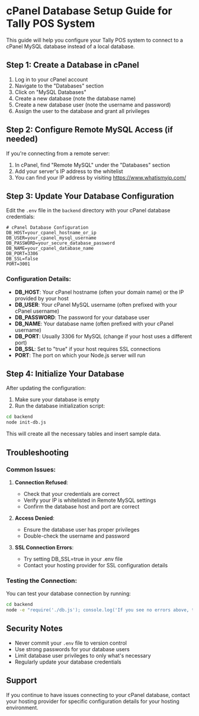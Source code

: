 # cPanel Database Setup Guide for Tally POS System

This guide will help you configure your Tally POS system to connect to a cPanel MySQL database instead of a local database.

## Step 1: Create a Database in cPanel

1. Log in to your cPanel account
2. Navigate to the "Databases" section
3. Click on "MySQL Databases"
4. Create a new database (note the database name)
5. Create a new database user (note the username and password)
6. Assign the user to the database and grant all privileges

## Step 2: Configure Remote MySQL Access (if needed)

If you're connecting from a remote server:

1. In cPanel, find "Remote MySQL" under the "Databases" section
2. Add your server's IP address to the whitelist
3. You can find your IP address by visiting https://www.whatismyip.com/

## Step 3: Update Your Database Configuration

Edit the `.env` file in the `backend` directory with your cPanel database credentials:

```env
# cPanel Database Configuration
DB_HOST=your_cpanel_hostname_or_ip
DB_USER=your_cpanel_mysql_username
DB_PASSWORD=your_secure_database_password
DB_NAME=your_cpanel_database_name
DB_PORT=3306
DB_SSL=false
PORT=3001
```

### Configuration Details:

- **DB_HOST**: Your cPanel hostname (often your domain name) or the IP provided by your host
- **DB_USER**: Your cPanel MySQL username (often prefixed with your cPanel username)
- **DB_PASSWORD**: The password for your database user
- **DB_NAME**: Your database name (often prefixed with your cPanel username)
- **DB_PORT**: Usually 3306 for MySQL (change if your host uses a different port)
- **DB_SSL**: Set to "true" if your host requires SSL connections
- **PORT**: The port on which your Node.js server will run

## Step 4: Initialize Your Database

After updating the configuration:

1. Make sure your database is empty
2. Run the database initialization script:

```bash
cd backend
node init-db.js
```

This will create all the necessary tables and insert sample data.

## Troubleshooting

### Common Issues:

1. **Connection Refused**: 
   - Check that your credentials are correct
   - Verify your IP is whitelisted in Remote MySQL settings
   - Confirm the database host and port are correct

2. **Access Denied**:
   - Ensure the database user has proper privileges
   - Double-check the username and password

3. **SSL Connection Errors**:
   - Try setting DB_SSL=true in your .env file
   - Contact your hosting provider for SSL configuration details

### Testing the Connection:

You can test your database connection by running:

```bash
cd backend
node -e "require('./db.js'); console.log('If you see no errors above, the connection is successful')"
```

## Security Notes

- Never commit your `.env` file to version control
- Use strong passwords for your database users
- Limit database user privileges to only what's necessary
- Regularly update your database credentials

## Support

If you continue to have issues connecting to your cPanel database, contact your hosting provider for specific configuration details for your hosting environment.